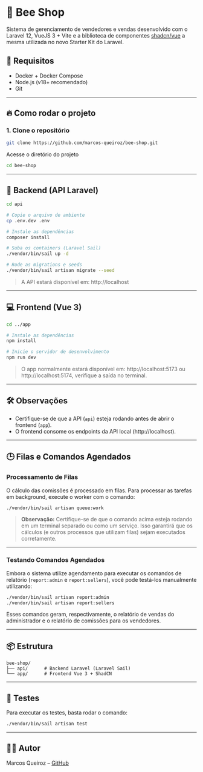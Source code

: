 # 🐝 Bee Shop

Sistema de gerenciamento de vendedores e vendas desenvolvido com o Laravel 12, VueJS 3 + Vite e a biblioteca de componentes [shadcn/vue](https://www.shadcn-vue.com/) a mesma utilizada no novo Starter Kit do Laravel.


## 🚀 Requisitos

- Docker + Docker Compose
- Node.js (v18+ recomendado)
- Git

---

## 🔥 Como rodar o projeto

### 1. Clone o repositório

```bash
git clone https://github.com/marcos-queiroz/bee-shop.git
```

Acesse o diretório do projeto

```bash
cd bee-shop
```

---

## 🧩 Backend (API Laravel)

```bash
cd api

# Copie o arquivo de ambiente
cp .env.dev .env

# Instale as dependências
composer install

# Suba os containers (Laravel Sail)
./vendor/bin/sail up -d

# Rode as migrations e seeds
./vendor/bin/sail artisan migrate --seed
```

> A API estará disponível em: http://localhost

---

## 💻 Frontend (Vue 3)

```bash
cd ../app

# Instale as dependências
npm install

# Inicie o servidor de desenvolvimento
npm run dev
```

> O app normalmente estará disponível em: http://localhost:5173 ou http://localhost:5174, verifique a saída no terminal.

---

## 🛠️ Observações

- Certifique-se de que a API (`api`) esteja rodando antes de abrir o frontend (`app`).
- O frontend consome os endpoints da API local (http://localhost).

---

## 🕒 Filas e Comandos Agendados

### Processamento de Filas

O cálculo das comissões é processado em filas. Para processar as tarefas em background, execute o worker com o comando:

```bash
./vendor/bin/sail artisan queue:work
```

> **Observação:** Certifique-se de que o comando acima esteja rodando em um terminal separado ou como um serviço. Isso garantirá que os cálculos (e outros processos que utilizam filas) sejam executados corretamente.

---

### Testando Comandos Agendados

Embora o sistema utilize agendamento para executar os comandos de relatório (`report:admin` e `report:sellers`), você pode testá-los manualmente utilizando:

```bash
./vendor/bin/sail artisan report:admin
./vendor/bin/sail artisan report:sellers
```

Esses comandos geram, respectivamente, o relatório de vendas do administrador e o relatório de comissões para os vendedores.

---

## 📦 Estrutura

```
bee-shop/
├── api/      # Backend Laravel (Laravel Sail)
└── app/      # Frontend Vue 3 + ShadCN
```

---

## 🧪 Testes

Para executar os testes, basta rodar o comando:

```bash
./vendor/bin/sail artisan test
```

---

## 👨‍💻 Autor

Marcos Queiroz – [GitHub](https://github.com/marcos-queiroz)
